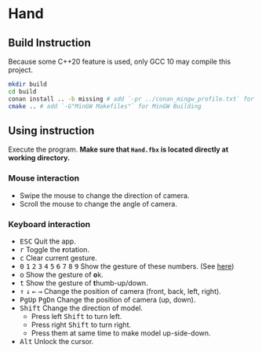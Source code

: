# Hand

## Build Instruction

Because some C++20 feature is used, only GCC 10 may compile this project.

```sh
mkdir build
cd build
conan install .. -b missing # add `-pr ../conan_mingw_profile.txt` for MinGW Building
cmake .. # add `-G"MinGW Makefiles"` for MinGW Building
```

## Using instruction

Execute the program. **Make sure that `Hand.fbx` is located directly at working directory.**

### Mouse interaction

- Swipe the mouse to change the direction of camera.
- Scroll the mouse to change the angle of camera.

### Keyboard interaction

- <kbd>ESC</kbd> Quit the app.
- <kbd>r</kbd> Toggle the **r**otation.
- <kbd>c</kbd> Clear current gesture.
- <kbd>0</kbd> <kbd>1</kbd> <kbd>2</kbd> <kbd>3</kbd> <kbd>4</kbd> <kbd>5</kbd> <kbd>6</kbd> <kbd>7</kbd> <kbd>8</kbd> <kbd>9</kbd> Show the gesture of these numbers. (See [here](https://en.wikipedia.org/wiki/Chinese_number_gestures))
- <kbd>o</kbd> Show the gesture of **o**k.
- <kbd>t</kbd> Show the gesture of **t**humb-up/down.
- <kbd>↑</kbd> <kbd>↓</kbd> <kbd>←</kbd> <kbd>→</kbd> Change the position of camera (front, back, left, right).
- <kbd>PgUp</kbd> <kbd>PgDn</kbd> Change the position of camera (up, down).
- <kbd>Shift</kbd> Change the direction of model.
    - Press left <kbd>Shift</kbd> to turn left.
    - Press right <kbd>Shift</kbd> to turn right.
    - Press them at same time to make model up-side-down.
- <kbd>Alt</kbd> Unlock the cursor.

